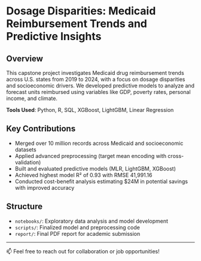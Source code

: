 # Dosage Disparities: Medicaid Reimbursement Trends and Predictive Insights

## Overview
This capstone project investigates Medicaid drug reimbursement trends across U.S. states from 2019 to 2024, with a focus on dosage disparities and socioeconomic drivers. We developed predictive models to analyze and forecast units reimbursed using variables like GDP, poverty rates, personal income, and climate.

**Tools Used**: Python, R, SQL, XGBoost, LightGBM, Linear Regression

## Key Contributions
- Merged over 10 million records across Medicaid and socioeconomic datasets
- Applied advanced preprocessing (target mean encoding with cross-validation)
- Built and evaluated predictive models (MLR, LightGBM, XGBoost)
- Achieved highest model R² of 0.93 with RMSE 41,991.16
- Conducted cost-benefit analysis estimating $24M in potential savings with improved accuracy

## Structure
- `notebooks/`: Exploratory data analysis and model development
- `scripts/`: Finalized model and preprocessing code
- `report/`: Final PDF report for academic submission

---

📫 Feel free to reach out for collaboration or job opportunities!
